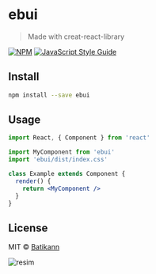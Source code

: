 # ebui

> Made with creat-react-library

[![NPM](https://img.shields.io/npm/v/ebui.svg)](https://www.npmjs.com/package/ebui) [![JavaScript Style Guide](https://img.shields.io/badge/code_style-standard-brightgreen.svg)](https://standardjs.com)

## Install

```bash
npm install --save ebui
```

## Usage

```jsx
import React, { Component } from 'react'

import MyComponent from 'ebui'
import 'ebui/dist/index.css'

class Example extends Component {
  render() {
    return <MyComponent />
  }
}
```

## License

MIT © [Batikann](https://github.com/Batikann)

![resim](https://user-images.githubusercontent.com/71382413/230737029-e04a6fc0-3b5c-4132-9cfc-b7f135013dae.png)

